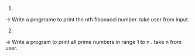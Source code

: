  
 1.
 
 -> Write a progrrame to print the nth fibonacci number. take user from input.
 
 2.

 -> Write a program to print all prime numbers in range 1 to n . take n from user.
